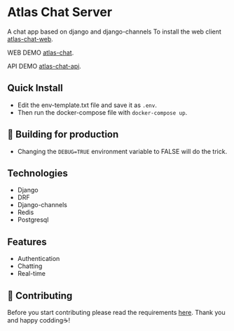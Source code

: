 # Atlas Chat Server

A chat app based on django and django-channels
To install the web client [atlas-chat-web](https://github.com/jordanos/atlas-chat-web).

WEB DEMO [atlas-chat](https://atlas-chat.shegapps.com).

API DEMO [atlas-chat-api](https://atlas-chat-api.shegapps.com).

## Quick Install

- Edit the env-template.txt file and save it as `.env`.
- Then run the docker-compose file with `docker-compose up`.

## 🚀 Building for production

- Changing the `DEBUG=TRUE` environment variable to FALSE will do the trick. 

## Technologies

- Django
- DRF
- Django-channels
- Redis
- Postgresql

## Features

- Authentication 
- Chatting
- Real-time 

## 💁 Contributing

Before you start contributing please read the requirements [here](./CONTRIBUTING.md).
Thank you and happy codding☕️!
